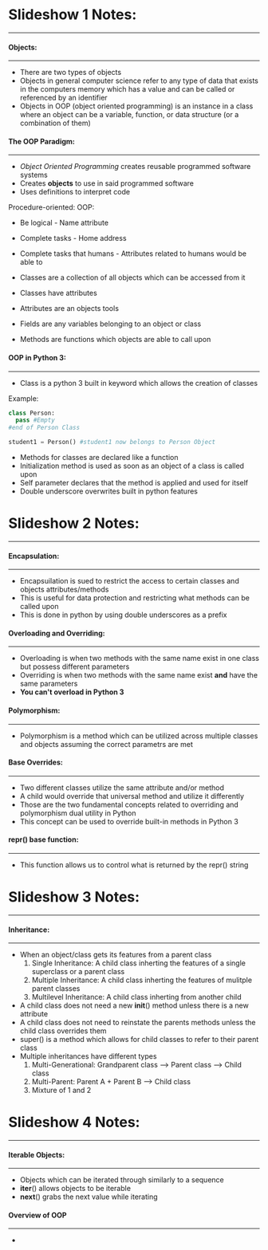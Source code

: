 # Slideshow 1 Notes:
---
  #### Objects:
  ---
  - There are two types of objects
  - Objects in general computer science refer to any type of data that exists in the computers memory which has a value and can be called or referenced by an identifier
  - Objects in OOP (object oriented programming) is an instance in a class where an object can be a variable, function, or data structure (or a combination of them)
  #### The OOP Paradigm:
  ---
  - *Object Oriented Programming* creates reusable programmed software systems
  - Creates **objects** to use in said programmed software
  - Uses definitions to interpret code
  
  Procedure-oriented:              OOP:
  - Be logical                     - Name attribute
  - Complete tasks                 - Home address
  - Complete tasks that humans     - Attributes related to humans
    would be able to
  
  - Classes are a collection of all objects which can be accessed from it
  - Classes have attributes
  - Attributes are an objects tools
  - Fields are any variables belonging to an object or class
  - Methods are functions which objects are able to call upon
  
  #### OOP in Python 3:
  ---
  - Class is a python 3 built in keyword which allows the creation of classes
  
  Example:
  ```python
  class Person:
    pass #Empty
  #end of Person Class
  
  student1 = Person() #student1 now belongs to Person Object
  ```
  
  - Methods for classes are declared like a function
  - Initialization method is used as soon as an object of a class is called upon
  - Self parameter declares that the method is applied and used for itself
  - Double underscore overwrites built in python features
          

# Slideshow 2 Notes:
---
  #### Encapsulation: 
  ---
  - Encapsuilation is sued to restrict the access to certain classes and objects attributes/methods
  - This is useful for data protection and restricting what methods can be called upon
  - This is done in python by using double underscores as a prefix
  
  #### Overloading and Overriding:
  ---
  - Overloading is when two methods with the same name exist in one class but possess different parameters
  - Overriding is when two methods with the same name exist **and** have the same parameters
  - **You can't overload in Python 3**
  
  #### Polymorphism:
  ---
  - Polymorphism is a method which can be utilized across multiple classes and objects assuming the correct parametrs are met
  
  #### Base Overrides:
  --- 
  - Two different classes utilize the same attribute and/or method 
  - A child would override that universal method and utilize it differently
  - Those are the two fundamental concepts related to overriding and polymorphism dual utility in Python
  - This concept can be used to override built-in methods in Python 3
  
  #### __repr__() base function:
  ---
  - This function allows us to control what is returned by the repr() string
  
# Slideshow 3 Notes:
---
  #### Inheritance:
  ---
  - When an object/class gets its features from a parent class
      1. Single Inheritance: A child class inherting the features of a single superclass or a parent class
      2. Multiple Inheritance: A child class inherting the features of mulitple parent classes
      3. Multilevel Inheritance: A child class inherting from another child 
  - A child class does not need a new __init__() method unless there is a new attribute 
  - A child class does not need to reinstate the parents methods unless the child class overrides them
  - super() is a method which allows for child classes to refer to their parent class
  - Multiple inheritances have different types
    1. Multi-Generational: Grandparent class --> Parent class --> Child class
    2. Multi-Parent: Parent A + Parent B --> Child class
    3. Mixture of 1 and 2

# Slideshow 4 Notes:
---
  #### Iterable Objects:
  ---
  - Objects which can be iterated through similarly to a sequence 
  - __iter__() allows objects to be iterable
  - __next__() grabs the next value while iterating
  
  #### Overview of OOP
  ---
  - 
